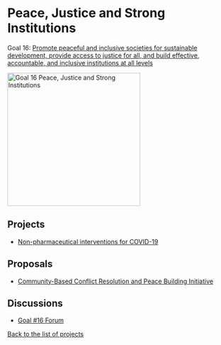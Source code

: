 # Peace, Justice and Strong Institutions

[un_sdg_link]: https://sdgs.un.org/goals/goal16

Goal 16: [Promote peaceful and inclusive societies for sustainable development, provide access to justice for all, and build effective, accountable, and inclusive institutions at all levels][un_sdg_link]

[<img src="../images/sdgs/E-WEB-Goal-16.png" alt="Goal 16 Peace, Justice and Strong Institutions" width="300">][un_sdg_link]

## Projects

- [Non-pharmaceutical interventions for COVID-19](../projects/covid19.md)

## Proposals

- [Community-Based Conflict Resolution and Peace Building Initiative](../proposals/conflict_resolution.md)

## Discussions

[goal16_sdg_link]: 
https://github.com/Project-Resilience/platform/discussions/38

- [Goal #16 Forum][goal16_sdg_link]

[Back to the list of projects](../README.md)
